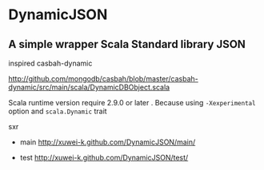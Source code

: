 # DynamicJSON

## A simple wrapper Scala Standard library JSON

inspired casbah-dynamic

http://github.com/mongodb/casbah/blob/master/casbah-dynamic/src/main/scala/DynamicDBObject.scala

Scala runtime version require 2.9.0 or later . 
Because using `-Xexperimental` option and `scala.Dynamic` trait

sxr

* main http://xuwei-k.github.com/DynamicJSON/main/ 

* test http://xuwei-k.github.com/DynamicJSON/test/


